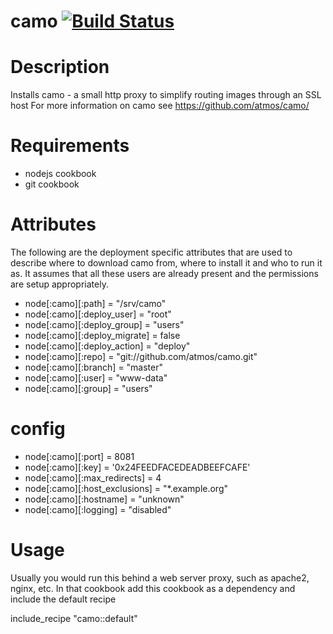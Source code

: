 # camo [![Build Status](https://travis-ci.org/onehealth-cookbooks/camo.png?branch=master)](https://travis-ci.org/onehealth-cookbooks/camo)

Description
===========

Installs camo - a small http proxy to simplify routing images through an SSL host
For more information on camo see https://github.com/atmos/camo/

Requirements
============

* nodejs cookbook
* git cookbook

Attributes
==========

The following are the deployment specific attributes that are used to describe where to download camo from,
where to install it and who to run it as. It assumes that all these users are already present and the permissions
are setup appropriately.

* node[:camo][:path] = "/srv/camo"
* node[:camo][:deploy_user] = "root"
* node[:camo][:deploy_group] = "users"
* node[:camo][:deploy_migrate] = false
* node[:camo][:deploy_action] = "deploy"
* node[:camo][:repo] = "git://github.com/atmos/camo.git"
* node[:camo][:branch] = "master"
* node[:camo][:user] = "www-data"
* node[:camo][:group] = "users"

# config

* node[:camo][:port] = 8081
* node[:camo][:key] = '0x24FEEDFACEDEADBEEFCAFE'
* node[:camo][:max_redirects] = 4
* node[:camo][:host_exclusions] = "*.example.org"
* node[:camo][:hostname] = "unknown"
* node[:camo][:logging] = "disabled"

Usage
=====

Usually you would run this behind a web server proxy, such as apache2, nginx, etc.
In that cookbook add this cookbook as a dependency and include the default recipe

include_recipe "camo::default"

